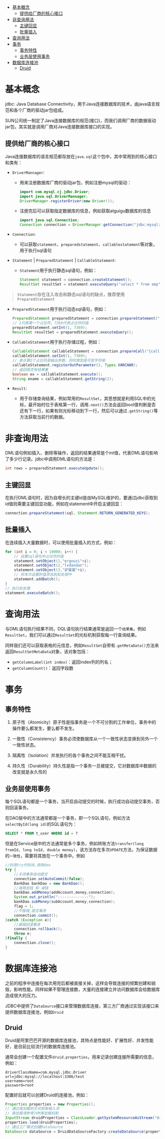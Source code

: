 - [基本概念](#基本概念)
  - [提供给厂商的核心接口](#提供给厂商的核心接口)
- [非查询用法](#非查询用法)
  - [主键回显](#主键回显)
  - [批量插入](#批量插入)
- [查询用法](#查询用法)
- [事务](#事务)
  - [事务特性](#事务特性)
  - [业务层使用事务](#业务层使用事务)
- [数据库连接池](#数据库连接池)
  - [Druid](#druid)

# 基本概念

jdbc: Java Database Connectivity，用于Java连接数据库的技术，由java语言规范和各个厂商的驱动jar包组成。

SUN公司统一制定了Java连接数据库的规范(接口)，而我们调用厂商的数据驱动jar包，其实就是调用厂商对Java连接数据库接口的实现。

## 提供给厂商的核心接口

Java连接数据库的语言规范都存放在`java.sql`这个包中，其中常用到的核心接口和类有：

- `DriverMannager`:
  - 用来注册数据库厂商的驱动jar包，例如注册mysql的驱动：

    ```java
    import com.mysql.cj.jdbc.Driver;
    import java.sql.DriverMannager;
    DriverManager.registerDriver(new Driver());
    ```

  - 注册完后可以获取指定数据库的信息，例如获取atguigu数据库的信息

    ```java
    import java.sql.Connection;
    Connection connection = DriverManager.getConnection("jdbc:mysql://localhost:3306/atguigu", "root", "root");
    ```

- `Connection`:
  - 可以获取`statement`、`preparedstatement`、`callablestatement`等对象，用于执行sql语句

- `Statement` | `PreparedStatement` | `CallableStatement`:

  - `Statement`用于执行静态sql语句，例如：

    ```java
    Statement statement = connection.createStatement();
    ResultSet resultSet = statement.executeQuery("select * from emp");
    ```

> `Statement`存在注入攻击和静态sql语句的缺点，推荐使用`PreparedStatement`

- `PreparedStatement`用于执行动态sql语句，例如：

    ```java
    PreparedStatement preparedStatement = connection.prepareStatement("select * from emp where empno = ?");
    // 1代表第一个占位符，7369代表占位符的值
    preparedStatement.setInt(1, 7369);
    ResultSet resultSet = preparedStatement.executeQuery();
    ```

- `CallableStatement`用于执行存储过程，例如：

    ```java
    CallableStatement callableStatement = connection.prepareCall("{call getEmpByEmpno(?, ?)}");
    callableStatement.setInt(1, 7369);
    // 表示第2个占位符是输出参数，同时类型是可变字符串
    callableStatement.registerOutParameter(2, Types.VARCHAR);
    // 返回是否有结果集
    boolean ex = callableStatement.execute();
    String ename = callableStatement.getString(2);
    ```

- `Result`:
  - 用于存储查询结果，例如常用的`ResultSet`，其思想就是利用SQL中的光标，最开始时位于表格第一行，调用`.next()`方法会返回bool值判断是否还有下一行，如果有则光标移动到下一行，然后可以通过`.getString()`等方法获取当前行的数据。

# 非查询用法

DML语句例如插入、删除等操作，返回的结果通常是个int值，代表DML语句影响了多少行记录。jdbc中调用DML语句的方法是：

```java
int rows = preparedStatement.executeUpdate();
```

## 主键回显

在执行DML语句时，因为自增长的主键id是由MySQL维护的，要通过jdbc获取到id值则需要主键回显功能，例如在statement中开启主键回显：

```java
connection.prepareStatement(sql, Statement.RETURN_GENERATED_KEYS);
```

## 批量插入

在连续插入大量数据时，可以使用批量插入的方式，例如：

```java
for (int i = 0; i < 10000; i++) {
    // 设置sql语句中占位符的值
    statement.setObject(1,"ergouzi"+i);
    statement.setObject(2,"lvdandan");
    statement.setObject(3,"驴蛋蛋"+i);
    // 将本次设置的值添加到批处理中
    statement.addBatch();
}
// 执行批处理
statement.executeBatch();
```

# 查询用法

与DML语句执行结果不同，DQL语句执行结果通常是返回一个`结果集`，例如`ResultSet`，我们可以通过`ResultSet`的光标机制获取每一行查询结果。

同样我们还可以获取表格的元信息，例如`ResultSet`自带有`.getMetaData()`方法来返回`ResultSetMetaData`对象，该对象包括：

- `getColumnLabel(int index)`：返回index列的列名；
- `getColumnCount()`：返回字段数

# 事务

## 事务特性

1. 原子性（Atomicity）原子性是指事务是一个不可分割的工作单位，事务中的操作要么都发生，要么都不发生。

2. 一致性（Consistency）事务必须使数据库从一个一致性状态变换到另外一个一致性状态。

3. 隔离性（Isolation）并发执行的各个事务之间不能互相干扰。

4. 持久性（Durability）持久性是指一个事务一旦被提交，它对数据库中数据的改变就是永久性的

## 业务层使用事务

每个SQL语句都是一个事务，当开启自动提交的时候，执行成功自动提交事务，否则回滚事务。

在DAO层中的方法通常都是一个事务，即一个SQL语句，例如方法`selectById(long id)`的SQL语句为：

```sql
SELECT * FROM t_user WHERE id = ?
```

但是在Service层中的方法通常是多个事务，例如转账方法`transfer(long fromId, long toId, double money)`，该方法存在多次`UPDATE`方法，为保证数据的`一致性`，需要将其放在一个事务中。例如

```java
//利用try代码块,调用dao
try {
    //关闭事务自动提交
    connection.setAutoCommit(false);
    BankDao bankDao = new BankDao();
    //调用加钱 和 减钱
    bankDao.addMoney(addAccount,money,connection);
    System.out.println("--------------");
    bankDao.subMoney(subAccount,money,connection);
    flag = 1;
    //不报错,提交事务
    connection.commit();
}catch (Exception e){
    //报错回滚事务
    connection.rollback();
    throw e;
}finally {
    connection.close();
}
```

# 数据库连接池

之前的程序中连接在每次用完后都被直接关掉，这样会导致连接的频繁创建和销毁，影响性能。同样如果不管理连接数，大量的连接建立并访问数据库会给数据库造成很大的压力。

JDBC中提供了`DataSource`接口来管理数据库连接，第三方厂商通过实现该接口来提供数据库连接池，例如`Druid`

## Druid

Druid是阿里巴巴开源的数据库连接池，其特点是性能好、扩展性好、并发性能好，是目前比较流行的数据库连接池。

通常会创建一个配置文件`druid.properties`，用来记录创建连接所需要的信息，例如：

```properties
driverClassName=com.mysql.jdbc.Driver
url=jdbc:mysql://localhost:3306/test
username=root
password=root
```

配置好后就可以创建Druid的连接池，例如：

```java
Properties properties = new Properties();
// 通过类加载的方式获取输入流
// 类加载请参考JVM类加载机制
InputStream druidProperties = ClassLoader.getSystemResourceAsStream("druid.properties");
properties.load(druidProperties);
// 通过工厂模式创建DataSource
DataSource dataSource = DruidDataSourceFactory.createDataSource(properties);
```
